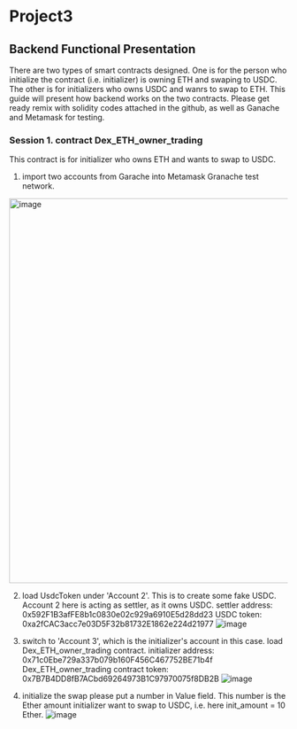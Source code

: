 # Project3
## Backend Functional Presentation
There are two types of smart contracts designed. One is for the person who initialize the contract (i.e. initializer) is owning ETH and swaping to USDC. The other is for initializers who owns USDC and wanrs to swap to ETH. This guide will present how backend works on the two contracts. 
Please get ready remix with solidity codes attached in the github, as well as Ganache and Metamask for testing.

### Session 1. contract Dex_ETH_owner_trading
This contract is for initializer who owns ETH and wants to swap to USDC.
1) import two accounts from Garache into Metamask Granache test network.
<img width="695" alt="image" src="https://user-images.githubusercontent.com/88476898/152664149-a2962b21-6b90-45a9-8e25-e4c8dd80c49c.png">

2) load UsdcToken under 'Account 2'.
This is to create some fake USDC. Account 2 here is acting as settler, as it owns USDC. 
settler address: 0x592F1B3afFE8b1c0830e02c929a6910E5d28dd23
USDC token: 0xa2fCAC3acc7e03D5F32b81732E1862e224d21977
![image](https://user-images.githubusercontent.com/88476898/152664182-89eec825-92fd-49d7-92ff-643e8f9f2326.png)


3) switch to 'Account 3', which is the initializer's account in this case. load Dex_ETH_owner_trading contract. 
initializer address: 0x71c0Ebe729a337b079b160F456C467752BE71b4f
Dex_ETH_owner_trading contract token: 0x7B7B4DD8fB7ACbd69264973B1C97970075f8DB2B
![image](https://user-images.githubusercontent.com/88476898/152664221-682c6f41-717a-400b-bc67-944195ff9900.png)

4) initialize the swap
please put a number in Value field. This number is the Ether amount initializer want to swap to USDC, i.e. here init_amount = 10 Ether.
![image](https://user-images.githubusercontent.com/88476898/152664258-a0962d85-8a1f-4313-98cb-3c3dbb8f10dd.png)
